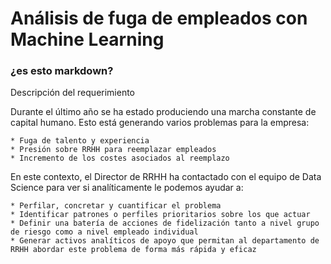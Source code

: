 # Análisis de fuga de empleados con Machine Learning



### ¿es esto markdown?

Descripción del requerimiento

Durante el último año se ha estado produciendo una marcha constante de capital humano. Esto está generando varios problemas para la empresa:

    * Fuga de talento y experiencia
    * Presión sobre RRHH para reemplazar empleados
    * Incremento de los costes asociados al reemplazo

En este contexto, el Director de RRHH ha contactado con el equipo de Data Science para ver si analíticamente le podemos ayudar a:

    * Perfilar, concretar y cuantificar el problema
    * Identificar patrones o perfiles prioritarios sobre los que actuar
    * Definir una batería de acciones de fidelización tanto a nivel grupo de riesgo como a nivel empleado individual
    * Generar activos analíticos de apoyo que permitan al departamento de RRHH abordar este problema de forma más rápida y eficaz


